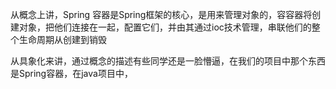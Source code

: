 从概念上讲，Spring 容器是Spring框架的核心，是用来管理对象的，容容器将创建对象，把他们连接在一起，配置它们，并由其通过ioc技术管理，串联他们的整个生命周期从创建到销毁

从具象化来讲，通过概念的描述有些同学还是一脸懵逼，在我们的项目中那个东西是Spring容器，在java项目中，